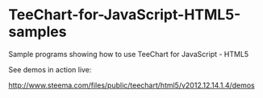 TeeChart-for-JavaScript-HTML5-samples
=====================================

Sample programs showing how to use TeeChart for JavaScript - HTML5

See demos in action live:

http://www.steema.com/files/public/teechart/html5/v2012.12.14.1.4/demos
